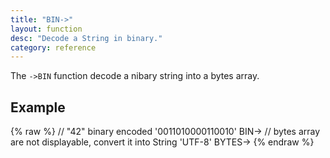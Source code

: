 ```yaml
---
title: "BIN->"
layout: function
desc: "Decode a String in binary."
category: reference
---
```


The `->BIN` function decode a nibary string into a bytes array.

## Example ##

{% raw %}
<warp10-warpscript-widget backend="{{backend}}"  exec-endpoint="{{execEndpoint}}">
// "42" binary encoded
'0011010000110010'
BIN-> 
// bytes array are not displayable, convert it into String
'UTF-8' BYTES->
</warp10-warpscript-widget>
{% endraw %}